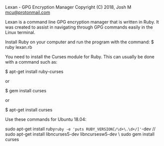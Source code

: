 Lexan - GPG Encryption Manager
Copyright (C) 2018, Josh M <mcu@protonmail.com>  

Lexan is a command line GPG encryption manager that is written in Ruby.
It was created to assist in navigating through GPG commands easily in the Linux terminal.

Install Ruby on your computer and run the program with the command:
$ ruby lexan.rb

You need to install the Curses module for Ruby.
This can usually be done with a command such as:

$ apt-get install ruby-curses

or 

$ gem install curses

or

$ apt-get install curses

Use these commands for Ubuntu 18.04:

sudo apt-get install ruby`ruby -e 'puts RUBY_VERSION[/\d+\.\d+/]'`-dev //
sudo apt-get install libncurses5-dev libncursesw5-dev \\
sudo gem install curses
